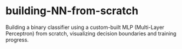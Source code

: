 # building-NN-from-scratch
Building a binary classifier using a custom-built MLP (Multi-Layer Perceptron) from scratch, visualizing decision boundaries and training progress.
